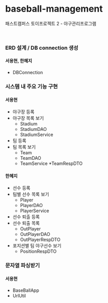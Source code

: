 # baseball-management
패스트캠퍼스 토이프로젝트 2 - 야구관리프로그램

<br>

### ERD 설계 / DB connection 생성
#### 서용현, 한혜지
  * DBConnection

### 시스템 내 주요 기능 구현
#### 서용현
  - 야구장 등록
  - 야구장 목록 보기
    * Stadium
    * StadiumDAO
    * StadiumService
  - 팀 등록
  - 팀 목록 보기
    * Team
    * TeamDAO
    * TeamService
    *TeamRespDTO
#### 한혜지
  - 선수 등록
  - 팀별 선수 목록 보기
    * Player
    * PlayerDAO
    * PlayerService
  - 선수 퇴출 등록
  - 선수 퇴출 목록
    * OutPlayer
    * OutPlayerDAO
    * OutPlayerRespDTO
  - 포지션별 팀 야구선수 보기
    * PositionRespDTO

### 문자열 파싱받기
#### 서용현
  * BaseBallApp
  * UrlUtil
